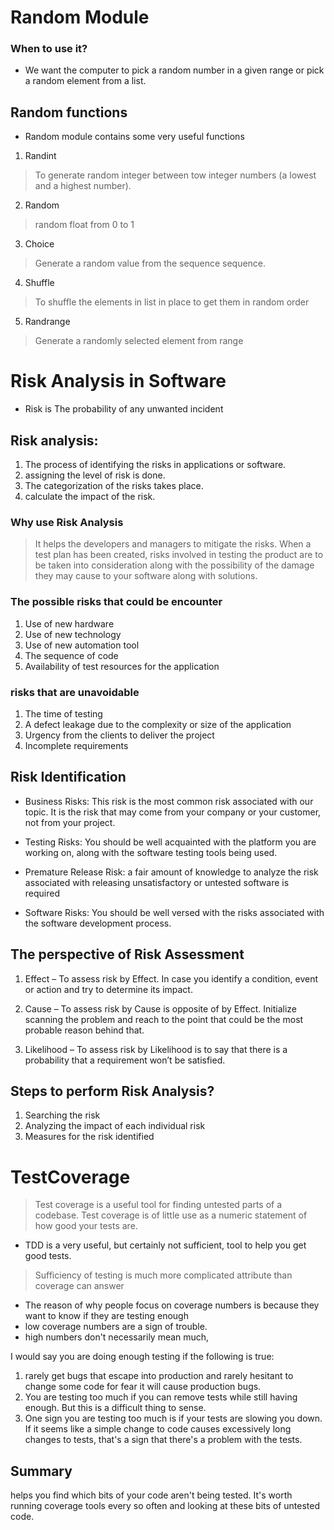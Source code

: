 # Random Module

### When to use it?
* We want the computer to pick a random number in a given range or pick a random element from a list.

## Random functions
* Random module contains some very useful functions
1. Randint
>  To generate random integer  between tow integer numbers (a lowest and a highest number).
2. Random
> random float from 0 to 1
3. Choice
> Generate a random value from the sequence sequence.
4. Shuffle
> To shuffle the elements in list in place to get them in random order
5. Randrange
> Generate a randomly selected element from range

# Risk Analysis in Software

* Risk is The probability of any unwanted incident

## Risk analysis:
 1. The process of identifying the risks in applications or software. 
 2. assigning the level of risk is done. 
 3. The categorization of the risks takes place.
 4. calculate the impact of the risk.


 ### Why use Risk Analysis
 > It helps the developers and managers to mitigate the risks. When a test plan has been created, risks involved in testing the product are to be taken into consideration along with the possibility of the damage they may cause to your software along with solutions.

 ### The possible risks that could be encounter
  1. Use of new hardware
  2. Use of new technology
  3. Use of new automation tool
  4. The sequence of code
  5. Availability of test resources for the application

 ### risks that are unavoidable
 1. The time of testing
 2. A defect leakage due to the complexity or size of the application
 3. Urgency from the clients to deliver the project
 4. Incomplete requirements

## Risk Identification


 * Business Risks: This risk is the most common risk associated with our topic. It is the risk that may come from your company or your customer, not from your project.

 * Testing Risks: You should be well acquainted with the platform you are working on, along with the software testing tools being used.

 * Premature Release Risk: a fair amount of knowledge to analyze the risk associated with releasing unsatisfactory or untested software is required

 * Software Risks: You should be well versed with the risks associated with the software development process.

## The perspective of Risk Assessment

 1. Effect – To assess risk by Effect. In case you identify a condition, event or action and try to determine its impact.

 2. Cause – To assess risk by Cause is opposite of by Effect. Initialize scanning the problem and reach to the point that could be the most probable reason behind that.

 3. Likelihood – To assess risk by Likelihood is to say that there is a probability that a requirement won’t be satisfied.

## Steps to perform Risk Analysis?

 1. Searching the risk
 2. Analyzing the impact of each individual risk
 3. Measures for the risk identified
 
# TestCoverage

 > Test coverage is a useful tool for finding untested parts of a codebase. Test coverage is of little use as a numeric statement of how good your tests are.

 * TDD is a very useful, but certainly not sufficient, tool to help you get good tests.

 > Sufficiency of testing is much more complicated attribute than coverage can answer
 * The reason of why people focus on coverage numbers is because they want to know if they are testing enough 
 * low coverage numbers are a sign of trouble.
 * high numbers don't necessarily mean much,

I would say you are doing enough testing if the following is true:

1. rarely get bugs that escape into production and rarely hesitant to change some code for fear it will cause production bugs.
2. You are testing too much if you can remove tests while still having enough. But this is a difficult thing to sense. 
3. One sign you are testing too much is if your tests are slowing you down. If it seems like a simple change to code causes excessively long changes to tests, that's a sign that there's a problem with the tests. 
## Summary
 helps you find which bits of your code aren't being tested.
 It's worth running coverage tools every so often and looking at these bits of untested code. 